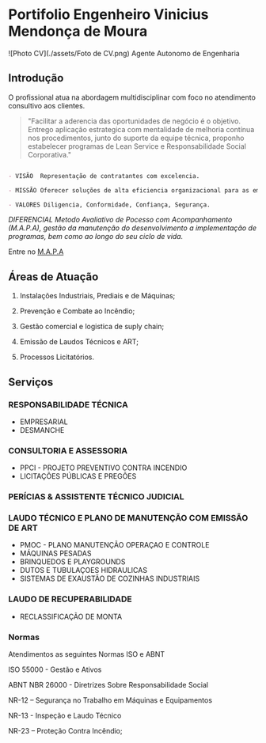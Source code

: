 # Portifolio Engenheiro Vinicius Mendonça de Moura
![Photo CV](./assets/Foto de CV.png)
Agente Autonomo de Engenharia 

## Introdução

O profissional atua na abordagem  multidisciplinar com foco no atendimento consultivo aos clientes.

> "Facilitar a aderencia das oportunidades de negócio é o objetivo. Entrego aplicação estrategica com mentalidade de melhoria contínua nos procedimentos, junto do suporte da equipe técnica, proponho estabelecer programas de Lean Service e Responsabilidade Social Corporativa."

```markdown

- VISÃO  Representação de contratantes com excelencia.

- MISSÃO Oferecer soluções de alta eficiencia organizacional para as empresas cumprirem suas rotinas com qualidade.

- VALORES Diligencia, Conformidade, Confiança, Segurança.


```
_DIFERENCIAL Metodo Avaliativo de Pocesso com Acompanhamento (M.A.P.A), gestão da manutenção do desenvolvimento a implementação de programas, bem como ao longo do seu ciclo de vida._

Entre no [M.A.P.A](https://linktr.ee/TheBrosMech/) 

## Áreas de Atuação 

1. Instalações Industriais, Prediais e de Máquinas; 

2. Prevenção e Combate ao Incêndio; 

3. Gestão comercial e logistica de suply chain;
 
4. Emissão de Laudos Técnicos e ART;

5. Processos Licitatórios.

## Serviços 

### RESPONSABILIDADE TÉCNICA 

- EMPRESARIAL
- DESMANCHE

### CONSULTORIA E ASSESSORIA

- PPCI - PROJETO PREVENTIVO CONTRA INCENDIO
- LICITAÇÕES PÚBLICAS E PREGÕES

### PERÍCIAS & ASSISTENTE TÉCNICO JUDICIAL

### LAUDO TÉCNICO E PLANO DE MANUTENÇÃO COM EMISSÃO DE ART

- PMOC - PLANO MANUTENÇÃO OPERAÇAO E CONTROLE
- MÁQUINAS PESADAS
- BRINQUEDOS E PLAYGROUNDS
- DUTOS E TUBULAÇOES HIDRAULICAS  
- SISTEMAS DE EXAUSTÃO DE COZINHAS INDUSTRIAIS

### LAUDO DE RECUPERABILIDADE

- RECLASSIFICAÇÃO DE MONTA


### Normas 

Atendimentos as seguintes Normas ISO e ABNT 

ISO 55000 - Gestão e Ativos

ABNT NBR 26000 - Diretrizes Sobre Responsabilidade Social

NR-12 – Segurança no Trabalho em Máquinas e Equipamentos

NR-13 - Inspeção e Laudo Técnico

NR-23 – Proteção Contra Incêndio;
